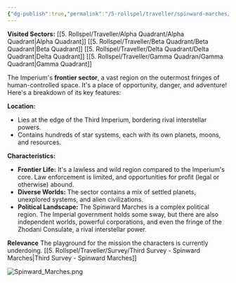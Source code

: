 ```yaml
---
{"dg-publish":true,"permalink":"/5-rollspel/traveller/spinward-marches/","dgPassFrontmatter":true}
---
```


**Visited Sectors:**
[[5. Rollspel/Traveller/Alpha Quadrant/Alpha Quadrant\|Alpha Quadrant]]
[[5. Rollspel/Traveller/Beta Quadrant/Beta Quadrant\|Beta Quadrant]]
[[5. Rollspel/Traveller/Delta Quadrant/Delta Quadrant\|Delta Quadrant]]
[[5. Rollspel/Traveller/Gamma Quadran/Gamma Quadrant\|Gamma Quadrant]]

The Imperium's **frontier sector**, a vast region on the outermost fringes of human-controlled space. It's a place of opportunity, danger, and adventure! Here's a breakdown of its key features:

**Location:**
- Lies at the edge of the Third Imperium, bordering rival interstellar powers.
- Contains hundreds of star systems, each with its own planets, moons, and resources.

**Characteristics:**
- **Frontier Life:** It's a lawless and wild region compared to the Imperium's core. Law enforcement is limited, and opportunities for profit (legal or otherwise) abound.
- **Diverse Worlds:** The sector contains a mix of settled planets, unexplored systems, and alien civilizations.
- **Political Landscape:** The Spinward Marches is a complex political region. The Imperial government holds some sway, but there are also independent worlds, powerful corporations, and even the fringe of the Zhodani Consulate, a rival interstellar power.

**Relevance**
The playground for the mission the characters is currently underdoing.
[[5. Rollspel/Traveller/Survey/Third Survey - Spinward Marches\|Third Survey - Spinward Marches]]


![Spinward_Marches.png](/img/user/5.%20Rollspel/Traveller/Spinward_Marches.png)